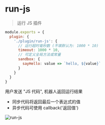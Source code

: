# run-js

> 运行 JS 插件

```js
module.exports = {
  plugin: {
    './plugin/run-js': {
      // 运行超时毫秒数 (不填默认为: 1000 * 10)
      timeout: 1000 * 10,
      // 可定义全局方法或常量
      sandbox: {
        sayHello: value => `hello, ${value}`
      }
    }
  }
}
```

用户发送 "JS 代码", 机器人返回运行结果

- 同步代码将返回最后一个表达式的值
- 异步代码可使用 callback('返回值')

![run-js](https://user-images.githubusercontent.com/8413791/109463542-25a72880-7aa0-11eb-918f-79558d00aa2c.png)
